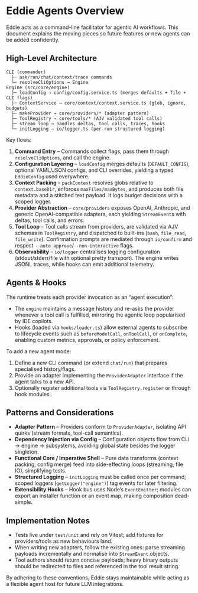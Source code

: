 # Eddie Agents Overview

Eddie acts as a command-line facilitator for agentic AI workflows. This document explains the moving pieces so future features or new agents can be added confidently.

## High-Level Architecture

```
CLI (commander)
  ├─ ask/run/chat/context/trace commands
  └─ resolveCliOptions → Engine
Engine (src/core/engine)
  ├─ loadConfig → config/config.service.ts (merges defaults + file + CLI flags)
  ├─ ContextService → core/context/context.service.ts (glob, ignore, budgets)
  ├─ makeProvider → core/providers/* (adapter pattern)
  ├─ ToolRegistry → core/tools/* (AJV validated tool calls)
  ├─ stream loop → handles deltas, tool calls, traces, hooks
  └─ initLogging → io/logger.ts (per-run structured logging)
```

Key flows:

1. **Command Entry** – Commands collect flags, pass them through `resolveCliOptions`, and call the engine.
2. **Configuration Layering** – `loadConfig` merges defaults (`DEFAULT_CONFIG`), optional YAML/JSON configs, and CLI overrides, yielding a typed `EddieConfig` used everywhere.
3. **Context Packing** – `packContext` resolves globs relative to `context.baseDir`, enforces `maxFiles/maxBytes`, and produces both file metadata and a stitched text payload. It logs budget decisions with a scoped logger.
4. **Provider Abstraction** – `core/providers` exposes OpenAI, Anthropic, and generic OpenAI-compatible adapters, each yielding `StreamEvent`s with deltas, tool calls, and errors.
5. **Tool Loop** – Tool calls stream from providers, are validated via AJV schemas in `ToolRegistry`, and dispatched to built-ins (`bash`, `file_read`, `file_write`). Confirmation prompts are mediated through `io/confirm` and respect `--auto-approve`/`--non-interactive` flags.
6. **Observability** – `io/logger` centralises logging configuration (stdout/stderr/file with optional pretty transport). The engine writes JSONL traces, while hooks can emit additional telemetry.

## Agents & Hooks

The runtime treats each provider invocation as an “agent execution”:

- The `engine` maintains a message history and re-asks the provider whenever a tool call is fulfilled, mirroring the agentic loop popularised by IDE copilots.
- Hooks (loaded via `hooks/loader.ts`) allow external agents to subscribe to lifecycle events such as `beforeModelCall`, `onToolCall`, or `onComplete`, enabling custom metrics, approvals, or policy enforcement.

To add a new agent mode:

1. Define a new CLI command (or extend `chat/run`) that prepares specialised history/flags.
2. Provide an adapter implementing the `ProviderAdapter` interface if the agent talks to a new API.
3. Optionally register additional tools via `ToolRegistry.register` or through hook modules.

## Patterns and Considerations

- **Adapter Pattern** – Providers conform to `ProviderAdapter`, isolating API quirks (stream formats, tool-call semantics).
- **Dependency Injection via Config** – Configuration objects flow from CLI → engine → subsystems, avoiding global state besides the logger singleton.
- **Functional Core / Imperative Shell** – Pure data transforms (context packing, config merge) feed into side-effecting loops (streaming, file IO), simplifying tests.
- **Structured Logging** – `initLogging` must be called once per command; scoped loggers (`getLogger("engine")`) tag events for later filtering.
- **Extensibility Hooks** – Hook bus uses Node’s `EventEmitter`; modules can export an installer function or an event map, making composition dead-simple.

## Implementation Notes

- Tests live under `test/unit` and rely on Vitest; add fixtures for providers/tools as new behaviours land.
- When writing new adapters, follow the existing ones: parse streaming payloads incrementally and normalise into `StreamEvent` objects.
- Tool authors should return concise payloads; heavy binary outputs should be redirected to files and referenced in the tool result string.

By adhering to these conventions, Eddie stays maintainable while acting as a flexible agent host for future LLM integrations.
